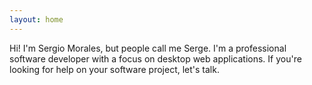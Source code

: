```yaml
---
layout: home
---
```


Hi! I'm Sergio Morales, but people call me Serge. I'm a professional software developer with a focus on desktop web applications. If you're looking for help on your software project, let's talk.
